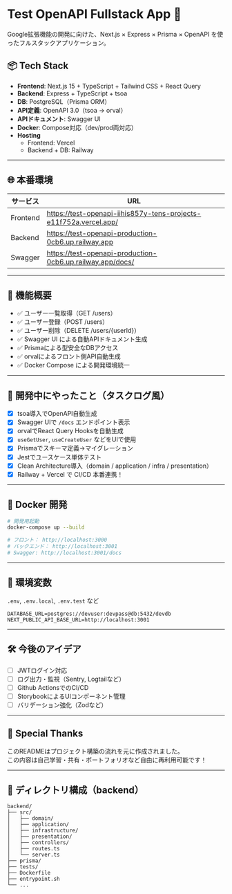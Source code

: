 # Test OpenAPI Fullstack App 🚀

Google拡張機能の開発に向けた、Next.js × Express × Prisma × OpenAPI を使ったフルスタックアプリケーション。

## 📦 Tech Stack

- **Frontend**: Next.js 15 + TypeScript + Tailwind CSS + React Query
- **Backend**: Express + TypeScript + tsoa
- **DB**: PostgreSQL（Prisma ORM）
- **API定義**: OpenAPI 3.0（tsoa → orval）
- **APIドキュメント**: Swagger UI
- **Docker**: Compose対応（dev/prod両対応）
- **Hosting**
  - Frontend: Vercel
  - Backend + DB: Railway

---

## 🌐 本番環境

| サービス  | URL |
|-----------|-----|
| Frontend | https://test-openapi-iihis857y-tens-projects-e11f752a.vercel.app/ |
| Backend  | https://test-openapi-production-0cb6.up.railway.app |
| Swagger  | https://test-openapi-production-0cb6.up.railway.app/docs/ |

---

## 🧱 機能概要

- ✅ ユーザー一覧取得（GET /users）
- ✅ ユーザー登録（POST /users）
- ✅ ユーザー削除（DELETE /users/{userId}）
- ✅ Swagger UI による自動APIドキュメント生成
- ✅ Prismaによる型安全なDBアクセス
- ✅ orvalによるフロント側API自動生成
- ✅ Docker Compose による開発環境統一

---

## 🧪 開発中にやったこと（タスクログ風）

- [x] tsoa導入でOpenAPI自動生成
- [x] Swagger UIで `/docs` エンドポイント表示
- [x] orvalでReact Query Hooksを自動生成
- [x] `useGetUser`, `useCreateUser` などをUIで使用
- [x] Prismaでスキーマ定義→マイグレーション
- [x] Jestでユースケース単体テスト
- [x] Clean Architecture導入（domain / application / infra / presentation）
- [x] Railway + Vercel で CI/CD 本番連携！

---

## 🐳 Docker 開発

```bash
# 開発用起動
docker-compose up --build

# フロント： http://localhost:3000
# バックエンド： http://localhost:3001
# Swagger: http://localhost:3001/docs
```

---

## 🔐 環境変数

`.env`, `.env.local`, `.env.test` など

```env
DATABASE_URL=postgres://devuser:devpass@db:5432/devdb
NEXT_PUBLIC_API_BASE_URL=http://localhost:3001
```

---

## 🛠 今後のアイデア

- [ ] JWTログイン対応
- [ ] ログ出力・監視（Sentry, Logtailなど）
- [ ] Github ActionsでのCI/CD
- [ ] StorybookによるUIコンポーネント管理
- [ ] バリデーション強化（Zodなど）

---

## 👏 Special Thanks

このREADMEはプロジェクト構築の流れを元に作成されました。  
この内容は自己学習・共有・ポートフォリオなど自由に再利用可能です！

---

## 📁 ディレクトリ構成（backend）

```
backend/
├── src/
│   ├── domain/
│   ├── application/
│   ├── infrastructure/
│   ├── presentation/
│   ├── controllers/
│   ├── routes.ts
│   └── server.ts
├── prisma/
├── tests/
├── Dockerfile
├── entrypoint.sh
└── ...
```
